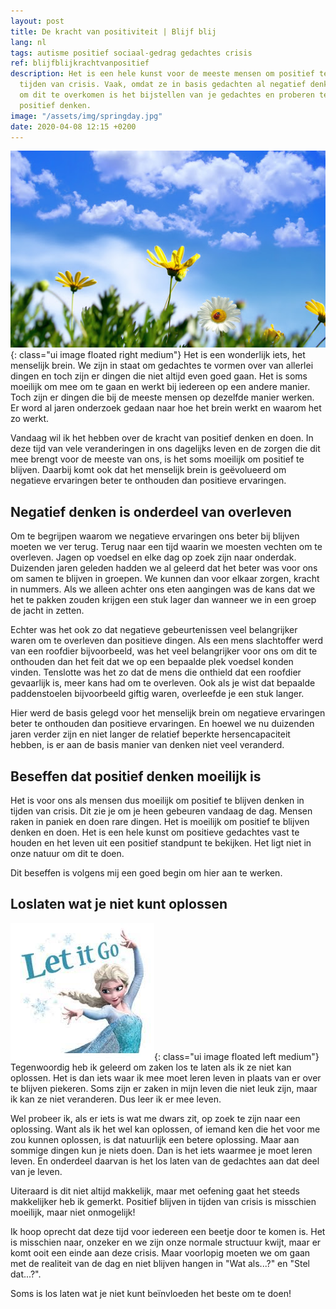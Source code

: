 ```yaml
---
layout: post
title: De kracht van positiviteit | Blijf blij
lang: nl
tags: autisme positief sociaal-gedrag gedachtes crisis
ref: blijfblijkrachtvanpositief
description: Het is een hele kunst voor de meeste mensen om positief te blijven in
  tijden van crisis. Vaak, omdat ze in basis gedachten al negatief denken. Een manier
  om dit te overkomen is het bijstellen van je gedachtes en proberen te buigen naar
  positief denken.
image: "/assets/img/springday.jpg"
date: 2020-04-08 12:15 +0200
---
```

![Een prachtige dag](/assets/img/springday.jpg){: class="ui image floated right medium"}
Het is een wonderlijk iets, het menselijk brein. We zijn in staat om gedachtes te vormen over van allerlei dingen en toch zijn er dingen die niet altijd even goed gaan. Het is soms moeilijk om mee om te gaan en werkt bij iedereen op een andere manier. Toch zijn er dingen die bij de meeste mensen op dezelfde manier werken. Er word al jaren onderzoek gedaan naar hoe het brein werkt en waarom het zo werkt.

Vandaag wil ik het hebben over de kracht van positief denken en doen. In deze tijd van vele veranderingen in ons dagelijks leven en de zorgen die dit mee brengt voor de meeste van ons, is het soms moeilijk om positief te blijven. Daarbij komt ook dat het menselijk brein is geëvolueerd om negatieve ervaringen beter te onthouden dan positieve ervaringen.

## Negatief denken is onderdeel van overleven

Om te begrijpen waarom we negatieve ervaringen ons beter bij blijven moeten we ver terug. Terug naar een tijd waarin we moesten vechten om te overleven. Jagen op voedsel en elke dag op zoek zijn naar onderdak. Duizenden jaren geleden hadden we al geleerd dat het beter was voor ons om samen te blijven in groepen. We kunnen dan voor elkaar zorgen, kracht in nummers. Als we alleen achter ons eten aangingen was de kans dat we het te pakken zouden krijgen een stuk lager dan wanneer we in een groep de jacht in zetten.

Echter was het ook zo dat negatieve gebeurtenissen veel belangrijker waren om te overleven dan positieve dingen. Als een mens slachtoffer werd van een roofdier bijvoorbeeld, was het veel belangrijker voor ons om dit te onthouden dan het feit dat we op een bepaalde plek voedsel konden vinden. Tenslotte was het zo dat de mens die onthield dat een roofdier gevaarlijk is, meer kans had om te overleven. Ook als je wist dat bepaalde paddenstoelen bijvoorbeeld giftig waren, overleefde je een stuk langer.

Hier werd de basis gelegd voor het menselijk brein om negatieve ervaringen beter te onthouden dan positieve ervaringen. En hoewel we nu duizenden jaren verder zijn en niet langer de relatief beperkte hersencapaciteit hebben, is er aan de basis manier van denken niet veel veranderd.

## Beseffen dat positief denken moeilijk is

Het is voor ons als mensen dus moeilijk om positief te blijven denken in tijden van crisis. Dit zie je om je heen gebeuren vandaag de dag. Mensen raken in paniek en doen rare dingen. Het is moeilijk om positief te blijven denken en doen. Het is een hele kunst om positieve gedachtes vast te houden en het leven uit een positief standpunt te bekijken. Het ligt niet in onze natuur om dit te doen.

Dit beseffen is volgens mij een goed begin om hier aan te werken.

## Loslaten wat je niet kunt oplossen

![Let it go!](/assets/img/letitgo.jpeg){: class="ui image floated left medium"}
Tegenwoordig heb ik geleerd om zaken los te laten als ik ze niet kan oplossen. Het is dan iets waar ik mee moet leren leven in plaats van er over te blijven piekeren. Soms zijn er zaken in mijn leven die niet leuk zijn, maar ik kan ze niet veranderen. Dus leer ik er mee leven.

Wel probeer ik, als er iets is wat me dwars zit, op zoek te zijn naar een oplossing. Want als ik het wel kan oplossen, of iemand ken die het voor me zou kunnen oplossen, is dat natuurlijk een betere oplossing. Maar aan sommige dingen kun je niets doen. Dan is het iets waarmee je moet leren leven. En onderdeel daarvan is het los laten van de gedachtes aan dat deel van je leven.

Uiteraard is dit niet altijd makkelijk, maar met oefening gaat het steeds makkelijker heb ik gemerkt. Positief blijven in tijden van crisis is misschien moeilijk, maar niet onmogelijk!

Ik hoop oprecht dat deze tijd voor iedereen een beetje door te komen is. Het is misschien naar, onzeker en we zijn onze normale structuur kwijt, maar er komt ooit een einde aan deze crisis. Maar voorlopig moeten we om gaan met de realiteit van de dag en niet blijven hangen in "Wat als...?" en "Stel dat...?".

Soms is los laten wat je niet kunt beïnvloeden het beste om te doen!
